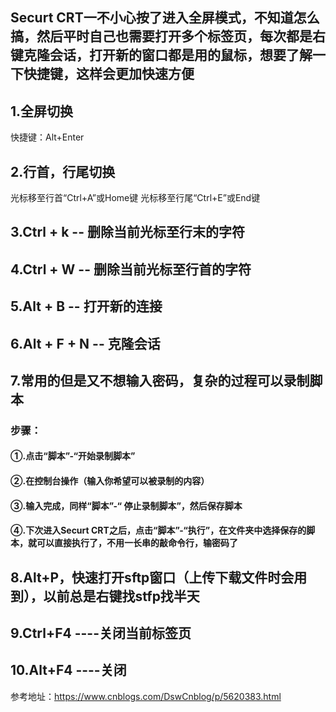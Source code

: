 ## Securt CRT一不小心按了进入全屏模式，不知道怎么搞，然后平时自己也需要打开多个标签页，每次都是右键克隆会话，打开新的窗口都是用的鼠标，想要了解一下快捷键，这样会更加快速方便

## 1.全屏切换
快捷键：Alt+Enter
## 2.行首，行尾切换
光标移至行首“Ctrl+A”或Home键
光标移至行尾“Ctrl+E”或End键
## 3.Ctrl + k   -- 删除当前光标至行末的字符
## 4.Ctrl + W  -- 删除当前光标至行首的字符
## 5.Alt + B    -- 打开新的连接
## 6.Alt + F + N  -- 克隆会话
## 7.常用的但是又不想输入密码，复杂的过程可以录制脚本
### 步骤：
#### ①.点击“脚本”-“开始录制脚本”
#### ②.在控制台操作（输入你希望可以被录制的内容）
#### ③.输入完成，同样“脚本”-“ 停止录制脚本”，然后保存脚本
#### ④.下次进入Securt CRT之后，点击“脚本”-“执行”，在文件夹中选择保存的脚本，就可以直接执行了，不用一长串的敲命令行，输密码了
## 8.Alt+P，快速打开sftp窗口（上传下载文件时会用到），以前总是右键找stfp找半天
## 9.Ctrl+F4 ----关闭当前标签页
## 10.Alt+F4 ----关闭
参考地址：https://www.cnblogs.com/DswCnblog/p/5620383.html
